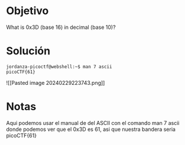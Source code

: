 
# Objetivo 
What is 0x3D (base 16) in decimal (base 10)?

# Solución 
```
jordanza-picoctf@webshell:~$ man 7 ascii
picoCTF{61}

```

![[Pasted image 20240229223743.png]]
# Notas 
Aqui podemos usar el manual de del ASCII con el comando man  7 ascii
donde podemos ver que el 0x3D es 61, asi que nuestra bandera seria picoCTF{61}
